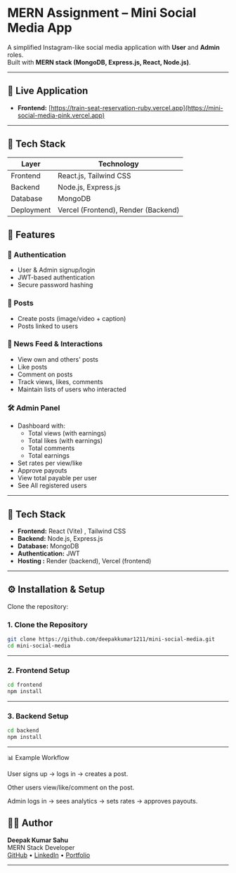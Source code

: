 # MERN Assignment – Mini Social Media App

A simplified Instagram-like social media application with **User** and **Admin** roles.  
Built with **MERN stack (MongoDB, Express.js, React, Node.js)**.

---

## 🚀 Live Application

- **Frontend:** [https://train-seat-reservation-ruby.vercel.app](https://mini-social-media-pink.vercel.app)

---

## 🧰 Tech Stack

| Layer       | Technology            |
|-------------|------------------------|
| Frontend    | React.js, Tailwind CSS  |
| Backend     | Node.js, Express.js    |
| Database    | MongoDB              |
| Deployment  | Vercel (Frontend), Render (Backend) |

## 🚀 Features

### 🔑 Authentication
- User & Admin signup/login
- JWT-based authentication
- Secure password hashing

### 📝 Posts
- Create posts (image/video + caption)
- Posts linked to users

### 📢 News Feed & Interactions
- View own and others' posts
- Like posts
- Comment on posts
- Track views, likes, comments
- Maintain lists of users who interacted

### 🛠️ Admin Panel
- Dashboard with:
  - Total views (with earnings)
  - Total likes (with earnings)
  - Total comments
  - Total earnings
- Set rates per view/like
- Approve payouts
- View total payable per user
- See All registered users

---

## 📂 Tech Stack

- **Frontend:** React (Vite) , Tailwind CSS
- **Backend:** Node.js, Express.js
- **Database:** MongoDB
- **Authentication:** JWT
- **Hosting :** Render (backend), Vercel (frontend)

---

## ⚙️ Installation & Setup

Clone the repository:


### 1. Clone the Repository

```bash
git clone https://github.com/deepakkumar1211/mini-social-media.git
cd mini-social-media
```

---

### 2. Frontend Setup

```bash
cd frontend
npm install
```

---

### 3. Backend Setup

```bash
cd backend
npm install
```


---


📊 Example Workflow

User signs up → logs in → creates a post.

Other users view/like/comment on the post.

Admin logs in → sees analytics → sets rates → approves payouts.


## 🧑‍💻 Author

**Deepak Kumar Sahu**  
MERN Stack Developer  
[GitHub](https://github.com/deepakkumar1211) • [LinkedIn](https://www.linkedin.com/in/deepak-kumar-sahu12) • [Portfolio](https://deepaksahu.vercel.app)


---


